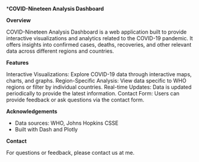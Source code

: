 ***COVID-Nineteen Analysis Dashboard**

**Overview**

COVID-Nineteen Analysis Dashboard is a web application built to provide interactive visualizations and analytics related to the COVID-19 pandemic. It offers insights into confirmed cases, deaths, recoveries, and other relevant data across different regions and countries.

**Features**

Interactive Visualizations: Explore COVID-19 data through interactive maps, charts, and graphs.
Region-Specific Analysis: View data specific to WHO regions or filter by individual countries.
Real-time Updates: Data is updated periodically to provide the latest information.
Contact Form: Users can provide feedback or ask questions via the contact form.


**Acknowledgements**

- Data sources: WHO, Johns Hopkins CSSE
- Built with Dash and Plotly

**Contact**

For questions or feedback, please contact us at me.